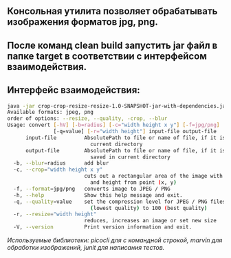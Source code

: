 ## Консольная утилита позволяет обрабатывать изображения форматов jpg, png.

## После команд clean build запустить jar файл в папке target в соответствии с интерфейсом взаимодействия.

## Интерфейс взаимодействия:
```bash
java -jar crop-crop-resize-resize-1.0-SNAPSHOT-jar-with-dependencies.jar -h
Available formats: jpeg, png
order of options: --resize, --quality, -crop, --blur
Usage: convert [-hV] [-b=radius] [-c="width height x y"] [-f=jpg/png]
               [-q=value] [-r="width height"] input-file output-file
      input-file         AbsolutePath to file or name of file, if it is in
                           current directory
      output-file        AbsolutePath to file or name of file, if it is must be
                           saved in current directory
  -b, --blur=radius      add blur
  -c, --crop="width height x y"
                         cuts out a rectangular area of the image with width
                           and height from point (x, y)
  -f, --format=jpg/png   converts image to JPEG / PNG
  -h, --help             Show this help message and exit.
  -q, --quality=value    set the compression level for JPEG / PNG files; from 1
                           (lowest quality) to 100 (best quality)
  -r, --resize="width height"
                         reduces, increases an image or set new size
  -V, --version          Print version information and exit.
  ```

*Используемые библиотеки: picocli для с командной строкой, marvin для обработки изображений, junit для написания тестов.*
